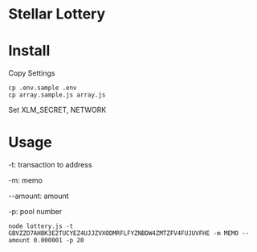 # Stellar Lottery

# Install
Copy Settings
```shell
cp .env.sample .env
cp array.sample.js array.js
```

Set XLM_SECRET, NETWORK

# Usage
-t: transaction to address

-m: memo

--amount: amount

-p: pool number

```shell
node lottery.js -t GBVZZO7AHBK3E2TUCYEZ4UJJZVXODMRFLFYZNBDW4ZMTZFV4FUJUVFHE -m MEMO --amount 0.000001 -p 20
```